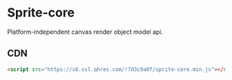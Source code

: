 # Sprite-core

Platform-independent canvas render object model api.

## CDN

```html
<script src="https://s0.ssl.qhres.com/!7d3c9a0f/sprite-core.min.js"></script>
```
